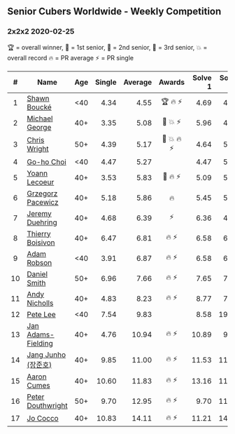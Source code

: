## Senior Cubers Worldwide - Weekly Competition
### 2x2x2 2020-02-25

🏆 = overall winner, 🥇 = 1st senior, 🥈 = 2nd senior, 🥉 = 3rd senior, 💥 = overall record 🔥 = PR average ⚡ = PR single

| # | Name | Age | Single | Average | Awards | Solve 1 | Solve 2 | Solve 3 | Solve 4 | Solve 5 | Video |
| :--: | -- | :--: | --: | --: | :--: | --: | --: | --: | --: | --: | :-- |
| 1 | [Shawn Boucké](../../persons/shawn_boucke/222.md) | <40 | 4.34 | 4.55 | 🏆 🔥 ⚡ | 4.69 | 4.34 | 4.53 | 5.54 | 4.44 | [Link](https://www.facebook.com/events/2972213492840148/permalink/2975010722560425/) |
| 2 | [Michael George](../../persons/michael_george/222.md) | 40+ | 3.35 | 5.08 | 🥇 💥 ⚡ | 5.96 | 4.45 | 5.96 | 4.82 | 3.35 | [Link](https://www.facebook.com/events/2972213492840148/permalink/2972679519460212/) |
| 3 | [Chris Wright](../../persons/chris_wright/222.md) | 50+ | 4.39 | 5.17 | 🥈 💥 🔥 ⚡ | 4.64 | 5.08 | 6.41 | 5.80 | 4.39 | [Link](https://www.facebook.com/events/2972213492840148/permalink/2980258662035631/) |
| 4 | [Go-ho Choi](../../persons/go_ho_choi/222.md) | <40 | 4.47 | 5.27 |  | 4.47 | 5.15 | 6.62 | 6.03 | 4.63 | [Link](https://www.facebook.com/events/2972213492840148/permalink/2972760809452083/) |
| 5 | [Yoann Lecoeur](../../persons/yoann_lecoeur/222.md) | 40+ | 3.53 | 5.83 | 🥉 🔥 ⚡ | 5.09 | 5.57 | 6.84 | 8.38 | 3.53 | [Link](https://www.facebook.com/events/2972213492840148/permalink/2982133431848154/) |
| 6 | [Grzegorz Pacewicz](../../persons/grzegorz_pacewicz/222.md) | 40+ | 5.18 | 5.86 | 🔥 | 5.45 | 5.58 | 6.54 | 7.69 | 5.18 | [Link](https://www.facebook.com/events/2972213492840148/permalink/2983614901700007/) |
| 7 | [Jeremy Duehring](../../persons/jeremy_duehring/222.md) | 40+ | 4.68 | 6.39 | ⚡ | 6.36 | 4.68 | 6.50 | 6.32 | 7.71 | [Link](https://www.facebook.com/events/2972213492840148/permalink/2975847589143405/) |
| 8 | [Thierry Boisivon](../../persons/thierry_boisivon/222.md) | 40+ | 6.47 | 6.81 | 🔥 ⚡ | 6.58 | 6.55 | 8.43 | 7.31 | 6.47 | [Link](https://www.facebook.com/events/2972213492840148/permalink/2984510984943732/) |
| 9 | [Adam Robson](../../persons/adam_robson/222.md) | <40 | 3.91 | 6.87 | 🔥 ⚡ | 6.58 | 6.06 | 8.06 | 7.96 | 3.91 | [Link](https://www.facebook.com/events/2972213492840148/permalink/2979462932115204/) |
| 10 | [Daniel Smith](../../persons/daniel_smith/222.md) | 50+ | 6.96 | 7.66 | 🔥 ⚡ | 7.65 | 7.63 | 10.87 | 7.71 | 6.96 | [Link](https://www.facebook.com/events/2972213492840148/permalink/2974060309322133/) |
| 11 | [Andy Nicholls](../../persons/andy_nicholls/222.md) | 40+ | 4.83 | 8.23 | 🔥 ⚡ | 8.77 | 7.04 | 13.69 | 8.87 | 4.83 | [Link](https://www.facebook.com/events/2972213492840148/permalink/2980371598691004/) |
| 12 | [Pete Lee](../../persons/pete_lee/222.md) | <40 | 7.54 | 9.83 |  | 8.58 | 19.04 | 10.07 | 7.54 | 10.85 | [Link](https://www.facebook.com/events/2972213492840148/permalink/2982626551798842/) |
| 13 | [Jan Adams-Fielding](../../persons/jan_adams_fielding/222.md) | 40+ | 4.76 | 10.94 | 🔥 ⚡ | 10.89 | 9.73 | 13.52 | 12.20 | 4.76 | [Link](https://www.facebook.com/events/2972213492840148/permalink/2982607318467432/) |
| 14 | [Jang Junho (장준호)](../../persons/jang_junho/222.md) | 40+ | 9.85 | 11.00 | 🔥 ⚡ | 11.53 | 11.45 | 24.31 | 10.03 | 9.85 | [Link](https://www.facebook.com/events/2972213492840148/permalink/2986047558123408/) |
| 15 | [Aaron Cumes](../../persons/aaron_cumes/222.md) | 40+ | 10.60 | 11.83 | 🔥 ⚡ | 13.16 | 11.02 | DNF | 10.60 | 11.32 | [Link](https://www.facebook.com/events/2972213492840148/permalink/2981566378571526/) |
| 16 | [Peter Douthwright](../../persons/peter_douthwright/222.md) | 50+ | 9.70 | 12.95 | 🔥 ⚡ | 9.70 | 11.19 | 13.94 | 17.38 | 13.71 | [Link](https://www.facebook.com/events/2972213492840148/permalink/2976771159051048/) |
| 17 | [Jo Cocco](../../persons/jo_cocco/222.md) | 40+ | 10.83 | 14.11 | 🔥 ⚡ | 11.21 | 14.86 | 31.54 | 10.83 | 16.28 | [Link](https://www.facebook.com/events/2972213492840148/permalink/2981767918551372/) |

<!-- Global site tag (gtag.js) - Google Analytics -->
<script async src="https://www.googletagmanager.com/gtag/js?id=UA-86348435-3"></script>
<script>window.dataLayer = window.dataLayer || []; function gtag() {dataLayer.push(arguments);} gtag('js', new Date()); gtag('config', 'UA-86348435-3');</script>
